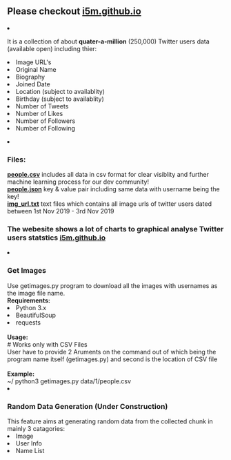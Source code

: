 <h2>Please checkout <a href="https://i5m.github.io" target="_BLANK">i5m.github.io</a></h2>

<li>
    <p>
        It is a collection of about <b>quater-a-million</b> (250,000) Twitter users data (available open) including thier:<br/>
        <li>Image URL's</li>
        <li>Original Name</li>
        <li>Biography</li>
        <li>Joined Date</li>
        <li>Location (subject to availablity)</li>
        <li>Birthday (subject to availablity)</li>
        <li>Number of Tweets</li>
        <li>Number of Likes</li>
        <li>Number of Followers</li>
        <li>Number of Following</li>
    </p>
</li>

<li>
    <h3>Files:</h3>
    <b><a href="https://github.com/i5m/i5m.github.io/blob/master/data/people.csv">people.csv</a></b> includes all data in csv format for clear visiblity and further machine learning process for our dev community! <br/>
    <b><a href="https://github.com/i5m/i5m.github.io/blob/master/data/people.json">people.json</a></b> key & value pair including same data with username being the key! <br/>
    <b><a href="https://github.com/i5m/i5m.github.io/blob/master/data/img_url.txt">img_url.txt</a></b> text files which contains all image urls of twitter users dated between 1st Nov 2019 - 3rd Nov 2019
</li>

<h3>The webesite shows a lot of charts to graphical analyse Twitter users statstics <a href="https://i5m.github.io" target="_BLANK">i5m.github.io</a></h3>

<li>
    <h3>Get Images</h3>
    Use getimages.py program to download all the images with usernames as the image file name.<br/>
    <b>Requirements:</b><br/>
    <li>Python 3.x</li>
    <li>BeautifulSoup</li>
    <li>requests</li><br/>
    <b>Usage:</b><br/>
    #  Works only with CSV Files<br/>
    User have to provide 2 Aruments on the command out of which being the program name itself (getimages.py) and second is the location of CSV file<br/><br/>
    <b>Example:</b><br/>
    ~/ python3 getimages.py data/1/people.csv
</li>

<li>
    <h3>Random Data Generation (Under Construction)</h3>
    This feature aims at generating random data from the collected chunk in mainly 3 catagories:
    <li>Image</li>
    <li>User Info</li>
    <li>Name List</li>
</li>
